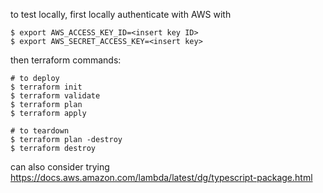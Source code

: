 to test locally, first locally authenticate with AWS with
```
$ export AWS_ACCESS_KEY_ID=<insert key ID>
$ export AWS_SECRET_ACCESS_KEY=<insert key>
```

then terraform commands:
```
# to deploy
$ terraform init
$ terraform validate
$ terraform plan
$ terraform apply

# to teardown
$ terraform plan -destroy
$ terraform destroy
```

can also consider trying
https://docs.aws.amazon.com/lambda/latest/dg/typescript-package.html
